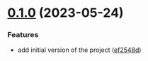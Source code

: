 # [0.1.0](https://github.com/bbeesley/push-fns/compare/v0.0.0...v0.1.0) (2023-05-24)


### Features

* add initial version of the project ([ef2548d](https://github.com/bbeesley/push-fns/commit/ef2548da4550a5b7aa6078329dc12de89f8ac4d2))
